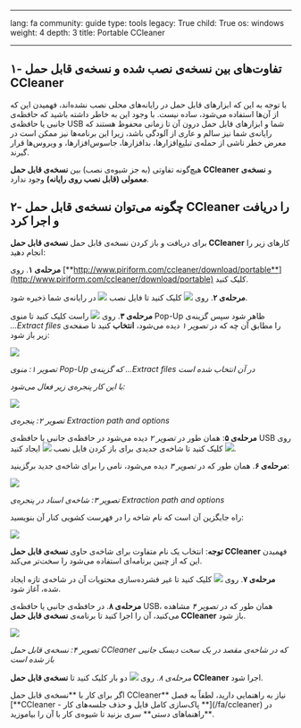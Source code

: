 

---

lang: fa
community: guide
type: tools
legacy: True
child: True
os: windows
weight: 4
depth: 3
title: Portable CCleaner

---

## ۱- تفاوت‌های بین نسخه‌ی نصب شده و نسخه‌ی‌ قابل حمل CCleaner ##

با توجه به این که ابزارهای قابل حمل در رایانه‌های محلی نصب نشده‌اند، فهمیدن این که از آن‌ها استفاده می‌شود، ساده نیست. با وجود این به خاطر داشته باشید که حافظه‌ی جانبی یا حافظه‌ی USB شما و ابزارهای قابل حمل درون آن تا زمانی محفوظ هستند که رایانه‌ی شما نیز سالم و عاری از آلودگی باشد، زیرا این برنامه‌ها نیز ممکن است در معرض خطر ناشی از حمله‌ی تبلیغ‌افزارها، بدافزارها، جاسوس‌افزارها، و ویروس‌ها قرار گیرند.

هیچ‌گونه تفاوتی (به جز شیوه‌ی نصب) بین **نسخه‌ی قابل حمل CCleaner** و **نسخه‌ی معمولی (قابل نصب روی رایانه)** وجود ندارد.


## ۲- چگونه می‌توان نسخه‌ی قابل حمل CCleaner را دریافت و اجرا کرد ##

برای دریافت و باز کردن نسخه‌ی قابل حمل **نسخه‌ی قابل حمل CCleaner** کارهای زیر را انجام دهید:

**مرحله‌ی ۱**. روی [**http://www.piriform.com/ccleaner/download/portable**](http://www.piriform.com/ccleaner/download/portable) کلیک کنید.

**مرحله‌ی ۲**. روی ![](/sbox/screen/ccleanerportable-en/01.png) کلیک کنید تا فایل نصب ![](/sbox/screen/ccleanerportable-en/02.png) در رایانه‌ی شما ذخیره شود. 

**مرحله‌ی ۳**. روی ![](/sbox/screen/ccleanerportable-en/02.png) راست کلیک کنید تا منوی Pop-Up ظاهر شود سپس گزینه‌ی  *...Extract files* را مطابق آن چه که در *تصویر ۱* دیده می‌شود، **انتخاب** کنید تا صفحه‌ی زیر باز شود:

![](/sbox/screen/ccleanerportable-en/03.png)

*تصویر ۱: منوی Pop-Up که گزینه‌ی ...Extract files در آن انتخاب شده است*

*با این کار پنجره‌ی زیر فعال می‌شود:*

![](/sbox/screen/ccleanerportable-en/04.png)

*تصویر ۲: پنجره‌ی Extraction path and options*

**مرحله‌ی ۵**: همان طور در *تصویر ۲* دیده می‌شود در حافظه‌ی جانبی یا حافظه‌ی USB روی  ![](/sbox/screen/ccleanerportable-en/05.png) کلیک کنید تا شاخه‌ی جدیدی برای باز کردن فایل نصب ![](/sbox/screen/ccleanerportable-en/02.png) ایجاد کنید. 

**مرحله‌ی ۶**. همان طور که در *تصویر ۳* دیده می‌شود، نامی را برای شاخه‌ی جدید برگزینید: 

![](/sbox/screen/ccleanerportable-en/06.png)

*تصویر ۳: شاخه‌ی اسناد در پنجره‌ی Extraction path and options*

راه جایگزین آن است که نام شاخه را در فهرست کشویی کنار آن بنویسید: 

![](/sbox/screen/ccleanerportable-en/07.png) 

**توجه**: انتخاب یک نام متفاوت برای شاخه‌ی حاوی **نسخه‌ی قابل حمل CCleaner** فهمیدن این که از چنین برنامه‌ای استفاده می‌شود را سخت‌تر می‌کند.

**مرحله‌ی ۷**. روی ![](/sbox/screen/ccleanerportable-en/08.png) کلیک کنید تا غیر فشرده‌سازی محتویات آن در شاخه‌ی تازه ایجاد شده، آغاز شود. 

**مرحله‌ی ۸**. در حافظه‌ی جانبی یا حافظه‌ی USB، همان طور که در *تصویر ۴* مشاهده می‌کنید، آن را اجرا کنید تا برنامه‌ی **نسخه‌ی قابل حمل CCleaner** باز شود. 

![](/sbox/screen/ccleanerportable-en/09.png)

*تصویر ۴: نسخه‌ی قابل حمل CCleaner که در شاخه‌ی مقصد در یک سخت دیسک جانبی باز شده است*

*مرحله‌ی ۸*. روی ![](/sbox/screen/ccleanerportable-en/10.png) دو بار کلیک کنید تا **نسخه‌ی قابل حمل CCleaner** اجرا شود.

<div class=getstarted markdown=1>
اگر برای کار با **نسخه‌ی قابل حمل CCleaner** نیاز به راهنمایی دارید، لطفاً به فصل [**CCleaner - پاک‌سازی کامل فایل و حذف جلسه‌های کار
**](/fa/ccleaner) در **راهنماهای دستی** سری بزنید تا شیوه‌ی کار با آن را بیاموزید.
</div>

